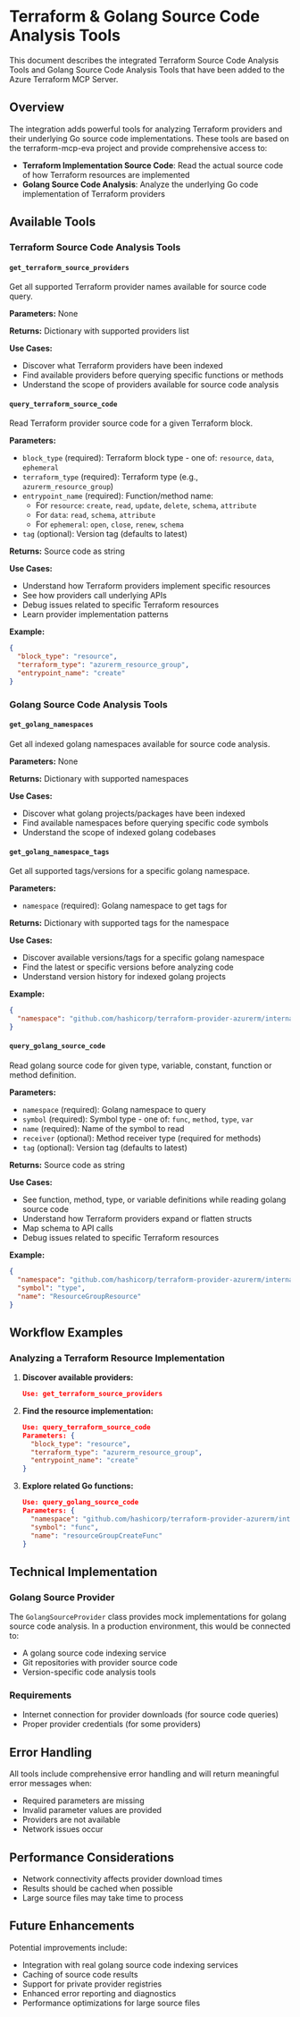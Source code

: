 # Terraform & Golang Source Code Analysis Tools

This document describes the integrated Terraform Source Code Analysis Tools and Golang Source Code Analysis Tools that have been added to the Azure Terraform MCP Server.

## Overview

The integration adds powerful tools for analyzing Terraform providers and their underlying Go source code implementations. These tools are based on the terraform-mcp-eva project and provide comprehensive access to:

- **Terraform Implementation Source Code**: Read the actual source code of how Terraform resources are implemented
- **Golang Source Code Analysis**: Analyze the underlying Go code implementation of Terraform providers

## Available Tools

### Terraform Source Code Analysis Tools

#### `get_terraform_source_providers`
Get all supported Terraform provider names available for source code query.

**Parameters:** None

**Returns:** Dictionary with supported providers list

**Use Cases:**
- Discover what Terraform providers have been indexed
- Find available providers before querying specific functions or methods
- Understand the scope of providers available for source code analysis

#### `query_terraform_source_code`
Read Terraform provider source code for a given Terraform block.

**Parameters:**
- `block_type` (required): Terraform block type - one of: `resource`, `data`, `ephemeral`
- `terraform_type` (required): Terraform type (e.g., `azurerm_resource_group`)
- `entrypoint_name` (required): Function/method name:
  - For `resource`: `create`, `read`, `update`, `delete`, `schema`, `attribute`
  - For `data`: `read`, `schema`, `attribute`
  - For `ephemeral`: `open`, `close`, `renew`, `schema`
- `tag` (optional): Version tag (defaults to latest)

**Returns:** Source code as string

**Use Cases:**
- Understand how Terraform providers implement specific resources
- See how providers call underlying APIs
- Debug issues related to specific Terraform resources
- Learn provider implementation patterns

**Example:**
```json
{
  "block_type": "resource",
  "terraform_type": "azurerm_resource_group",
  "entrypoint_name": "create"
}
```

### Golang Source Code Analysis Tools

#### `get_golang_namespaces`
Get all indexed golang namespaces available for source code analysis.

**Parameters:** None

**Returns:** Dictionary with supported namespaces

**Use Cases:**
- Discover what golang projects/packages have been indexed
- Find available namespaces before querying specific code symbols
- Understand the scope of indexed golang codebases

#### `get_golang_namespace_tags`
Get all supported tags/versions for a specific golang namespace.

**Parameters:**
- `namespace` (required): Golang namespace to get tags for

**Returns:** Dictionary with supported tags for the namespace

**Use Cases:**
- Discover available versions/tags for a specific golang namespace
- Find the latest or specific versions before analyzing code
- Understand version history for indexed golang projects

**Example:**
```json
{
  "namespace": "github.com/hashicorp/terraform-provider-azurerm/internal"
}
```

#### `query_golang_source_code`
Read golang source code for given type, variable, constant, function or method definition.

**Parameters:**
- `namespace` (required): Golang namespace to query
- `symbol` (required): Symbol type - one of: `func`, `method`, `type`, `var`
- `name` (required): Name of the symbol to read
- `receiver` (optional): Method receiver type (required for methods)
- `tag` (optional): Version tag (defaults to latest)

**Returns:** Source code as string

**Use Cases:**
- See function, method, type, or variable definitions while reading golang source code
- Understand how Terraform providers expand or flatten structs
- Map schema to API calls
- Debug issues related to specific Terraform resources

**Example:**
```json
{
  "namespace": "github.com/hashicorp/terraform-provider-azurerm/internal/services/resource",
  "symbol": "type",
  "name": "ResourceGroupResource"
}
```

## Workflow Examples

### Analyzing a Terraform Resource Implementation

1. **Discover available providers:**
   ```json
   Use: get_terraform_source_providers
   ```

2. **Find the resource implementation:**
   ```json
   Use: query_terraform_source_code
   Parameters: {
     "block_type": "resource",
     "terraform_type": "azurerm_resource_group", 
     "entrypoint_name": "create"
   }
   ```

3. **Explore related Go functions:**
   ```json
   Use: query_golang_source_code
   Parameters: {
     "namespace": "github.com/hashicorp/terraform-provider-azurerm/internal/services/resource",
     "symbol": "func",
     "name": "resourceGroupCreateFunc"
   }
   ```

## Technical Implementation

### Golang Source Provider
The `GolangSourceProvider` class provides mock implementations for golang source code analysis. In a production environment, this would be connected to:

- A golang source code indexing service
- Git repositories with provider source code
- Version-specific code analysis tools

### Requirements
- Internet connection for provider downloads (for source code queries)
- Proper provider credentials (for some providers)

## Error Handling

All tools include comprehensive error handling and will return meaningful error messages when:
- Required parameters are missing
- Invalid parameter values are provided
- Providers are not available
- Network issues occur

## Performance Considerations

- Network connectivity affects provider download times
- Results should be cached when possible
- Large source files may take time to process

## Future Enhancements

Potential improvements include:
- Integration with real golang source code indexing services
- Caching of source code results
- Support for private provider registries
- Enhanced error reporting and diagnostics
- Performance optimizations for large source files